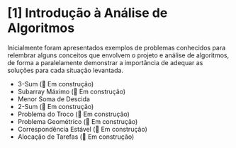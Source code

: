 # [1] Introdução à Análise de Algoritmos
Inicialmente foram apresentados exemplos de problemas conhecidos para relembrar alguns conceitos que envolvem o projeto e análise de algoritmos, de forma a paralelamente demonstrar a importância de adequar as soluções para cada situação levantada.

* 3-Sum (🚧 Em construção)
* Subarray Máximo (🚧 Em construção)
* Menor Soma de Descida
* 2-Sum (🚧 Em construção)
* Problema do Troco (🚧 Em construção)
* Problema Geométrico (🚧 Em construção)
* Correspondência Estável (🚧 Em construção)
* Alocação de Tarefas (🚧 Em construção)
